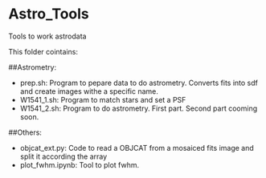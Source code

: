 # Astro_Tools
Tools to work astrodata

This folder cointains:

##Astrometry: 

- prep.sh: Program to pepare data to do astrometry. Converts fits into sdf and create images withe a specific name.
- W1541_1.sh: Program to match stars and set a PSF
- W1541_2.sh: Program to do astrometry. First part. Second part cooming soon.

##Others:

- objcat_ext.py: Code to read a OBJCAT from a mosaiced fits image and split it according the array
- plot_fwhm.ipynb: Tool to plot fwhm.

